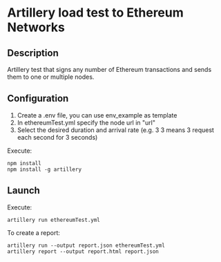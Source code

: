 # Artillery load test to Ethereum Networks

## Description

Artillery test that signs any number of Ethereum transactions and sends them to one or multiple nodes.

## Configuration

1. Create a .env file, you can use env_example as template
2. In ethereumTest.yml specify the node url in "url"
3. Select the desired duration and arrival rate (e.g. 3 3 means 3 request each second for 3 seconds)

Execute:

```
npm install
npm install -g artillery
```

## Launch

Execute:

```
artillery run ethereumTest.yml
```

To create a report:

```
artillery run --output report.json ethereumTest.yml
artillery report --output report.html report.json
```


